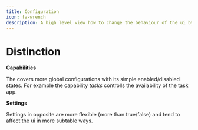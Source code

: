 ```yaml
---
title: Configuration
icon: fa-wrench
description: A high level view how to change the behaviour of the ui by using capabilities and settings
---
```



# Distinction


__Capabilities__

The covers more global configurations with its simple enabled/disabled states. For example the capability _tasks_ controlls the availability of the task app.

__Settings__

Settings in opposite are more flexible (more than true/false) and tend to affect the ui in more subtable ways.

